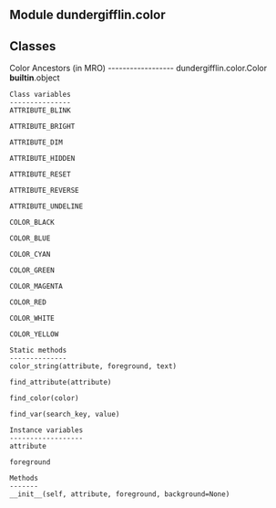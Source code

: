 Module dundergifflin.color
--------------------------

Classes
-------
Color 
    Ancestors (in MRO)
    ------------------
    dundergifflin.color.Color
    __builtin__.object

    Class variables
    ---------------
    ATTRIBUTE_BLINK

    ATTRIBUTE_BRIGHT

    ATTRIBUTE_DIM

    ATTRIBUTE_HIDDEN

    ATTRIBUTE_RESET

    ATTRIBUTE_REVERSE

    ATTRIBUTE_UNDELINE

    COLOR_BLACK

    COLOR_BLUE

    COLOR_CYAN

    COLOR_GREEN

    COLOR_MAGENTA

    COLOR_RED

    COLOR_WHITE

    COLOR_YELLOW

    Static methods
    --------------
    color_string(attribute, foreground, text)

    find_attribute(attribute)

    find_color(color)

    find_var(search_key, value)

    Instance variables
    ------------------
    attribute

    foreground

    Methods
    -------
    __init__(self, attribute, foreground, background=None)
